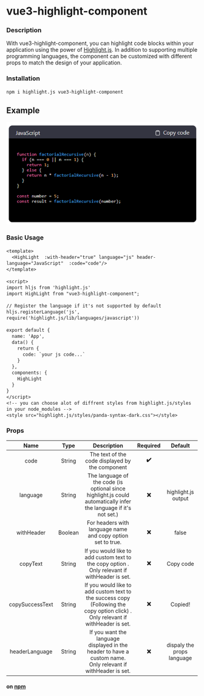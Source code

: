 # vue3-highlight-component

### Description

With vue3-highlight-component, you can highlight code blocks within your application using  the power of [Highlight.js](https://highlightjs.org/).
In addition to supporting multiple programming languages, the component can be customized with different props to match the design of your application.

### Installation
```
npm i highlight.js vue3-highlight-component
```

## Example
![img.png](example.png)


### Basic Usage

```vue
<template>
  <HighLight  :with-header="true" language="js" header-language="JavaScript"  :code="code"/>
</template>

<script>
import hljs from 'highlight.js'
import HighLight from "vue3-highlight-component";

// Register the language if it's not supported by default
hljs.registerLanguage('js', require('highlight.js/lib/languages/javascript'))

export default {
  name: 'App',
  data() {
    return {
      code: `your js code...`
    }
  },
  components: {
    HighLight
  }
}
</script>
<!-- you can choose alot of diffrent styles from highlight.js/styles in your node_modules -->
<style src="highlight.js/styles/panda-syntax-dark.css"></style>
```


### Props

|   Name   |  Type  | Description  |      Required      |      Default      |
| :------: | :----: | :---------: | :-----------------: |:----------------: |
| code | String |  The text of the code displayed by the component  | **✔️** ||
| language | String |  The language of the code (is optional since highlight.js could automatically infer the language if it's not set.) | **❌** | highlight.js output|
| withHeader | Boolean |  For headers with language name and copy option set to true. |**❌**   |false|
| copyText | String | If you would like to add custom text to the copy option . Only relevant if withHeader is set. |  **❌** |Copy code|
| copySuccessText |  String | If you would like to add custom text to the success copy (Following the copy option click) . Only relevant if withHeader is set. | **❌** |Copied!|
| headerLanguage | String | If you want the language displayed in the header to have a custom name. Only relevant if withHeader is set. |  **❌** |dispaly the props language|


#### on [npm](https://www.npmjs.com/package/vue3-highlight-component?activeTab=readme)

